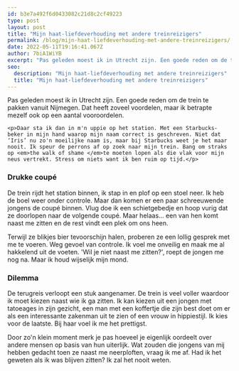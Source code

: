 ```yaml
---
id: b3e7a492f6d0433082c21d8c2cf49223
type: post
layout: post
title: "Mijn haat-liefdeverhouding met andere treinreizigers"
permalink: /blog/mijn-haat-liefdeverhouding-met-andere-treinreizigers/
date: 2022-05-11T19:16:41.067Z
author: 7biA1WiYB
excerpt: "Pas geleden moest ik in Utrecht zijn. Een goede reden om de trein te pakken vanuit Nijmegen. Dat heeft zoveel voordelen, maar ik betrapte mezelf ook op een aantal vooroordelen.   "
seo:
  description: "Mijn haat-liefdeverhouding met andere treinreizigers"
  title: "Mijn haat-liefdeverhouding met andere treinreizigers"
---
```

Pas geleden moest ik in Utrecht zijn. Een goede reden om de trein te pakken vanuit Nijmegen. Dat heeft zoveel voordelen, maar ik betrapte mezelf ook op een aantal vooroordelen.   

    <p>Daar sta ik dan in m'n uppie op het station. Met een Starbucks-beker in mijn hand waarop mijn naam correct is geschreven. Niet dat ‘Iris’ nu zo'n moeilijke naam is, maar bij Starbucks weet je het maar nooit. Ik speur de perrons af op zoek naar mijn trein. Bang om straks op <em>the walk of shame </em>te moeten lopen als die vlak voor mijn neus vertrekt. Stress om niets want ik ben ruim op tijd.</p>
<h3>Drukke coupé</h3>
<p>De trein rijdt het station binnen, ik stap in en plof op een stoel neer. Ik heb de boel weer onder controle. Maar dan komen er een paar schreeuwende jongens de coupé binnen. Vlug doe ik een schietgebedje en hoop vurig dat ze doorlopen naar de volgende coupé. Maar helaas... een van hen komt naast me zitten en de rest vindt een plek om ons heen.</p>
<p>Terwijl ze blikjes bier tevoorschijn halen, proberen ze een lollig gesprek met me te voeren. Weg gevoel van controle. Ik voel me onveilig en maak me al hakkelend uit de voeten. 'Wil je niet naast me zitten?', roept de jongen me nog na. Maar ik houd wijselijk mijn mond. </p>
<h3>Dilemma</h3>
<p>De terugreis verloopt een stuk aangenamer. De trein is veel voller waardoor ik moet kiezen naast wie ik ga zitten. Ik kan kiezen uit een jongen met tatoeages in zijn gezicht, een man met een koffertje die zijn best doet om er als een interessante zakenman uit te zien of een vrouw in hippiestijl. Ik kies voor de laatste. Bij haar voel ik me het prettigst.</p>
<p>Door zo'n klein moment merk je pas hoeveel je eigenlijk oordeelt over andere mensen op basis van hun uiterlijk. Wat zouden die jongens van mij hebben gedacht toen ze naast me neerploften, vraag ik me af. Had ik het geweten als ik was blijven zitten? Ik zal het nooit weten.</p>  
